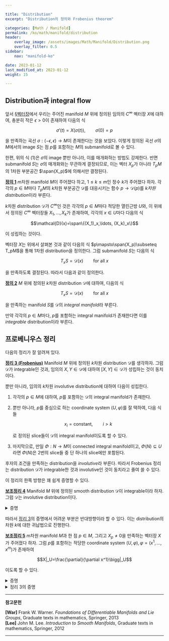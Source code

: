 ```yaml
---

title: "Distribution"
excerpt: "Distribution의 정의와 Frobenius theorem"

categories: [Math / Manifold]
permalink: /ko/math/manifold/distribution
header:
    overlay_image: /assets/images/Math/Manifold/Distribution.png
    overlay_filter: 0.5
sidebar: 
    nav: "manifold-ko"

date: 2023-01-12
last_modified_at: 2023-01-12
weight: 15

---
```


## Distribution과 integral flow

앞서 [§벡터장](/ko/math/manifold/vector_fields)에서 우리는 주어진 manifold $M$ 위에 정의된 임의의 $C^\infty$ 벡터장 $X$에 대하여, 충분히 작은 $\epsilon>0$이 존재하여 다음의 식

$$\sigma'(t)=X(\sigma(t)),\qquad \sigma(0)=p\tag{1}$$

을 만족하는 곡선 $\sigma:(-\epsilon,\epsilon)\rightarrow M$이 존재한다는 것을 보았다. 이렇게 정의된 곡선 $\sigma$의 $M$에서의 image $S$는 점 $p$를 포함하는 $M$의 submanifold로 볼 수 있다. 

한편, 위의 식 (1)은 $\sigma$의 image 뿐만 아니라, 이를 매개화하는 방법도 강제한다. 반면 submanifold $S$는 $\sigma$의 매개화와는 무관하게 결정되므로, 이는 벡터 $X_p$가 아니라 $T_pM$의 1차원 부분공간 $\span(X_p)$에 의해서만 결정된다.

<div class="definition" markdown="1">

<ins id="df1">**정의 1**</ins> $m$차원 manifold $M$이 주어졌다 하고, $1\leq k\leq m$인 정수 $k$가 주어졌다 하자. 각각의 $p\in M$마다 $T_pM$의 $k$차원 부분공간 $\mathcal{D}$를 대응시키는 함수 $p\rightarrow\mathcal{D}(p)$를 *$k$차원 distribution*이라 부른다. 

$k$차원 distribution $\mathcal{D}$가 $C^\infty$인 것은 각각의 $p\in M$마다 적당한 열린근방 $U$와, 이 위에서 정의된 $C^\infty$ 벡터장들 $X_1,\ldots, X_k$가 존재하여, 각각의 $x\in U$마다 다음의 식

$$\mathcal{D}(x)=\span\{(X_1)_x,\ldots, (X_k)_x\}$$

이 성립하는 것이다.

</div>

벡터장 $X$는 위에서 살펴본 것과 같이 다음의 식 $p\mapsto\span(X_p)\subseteq T_pM$을 통해 1차원 distribution을 정의한다. 그럼 submanifold $S$는 다음의 식

$$T_xS=\mathcal{D}(x)\qquad\text{for all $x$}$$

을 만족하도록 결정된다. 따라서 다음과 같이 정의한다.

<div class="definition" markdown="1">

<ins id="df2">**정의 2**</ins> $M$ 위에 정의된 $k$차원 distribution $\mathcal{D}$에 대하여, 다음의 식

$$T_xS=\mathcal{D}(x)\qquad\text{for all $x$}$$

을 만족하는 manifold $S$를 $\mathcal{D}$의 *integral manifold*라 부른다.

</div>

만약 각각의 $p\in M$마다, $p$를 포함하는 integral manifold가 존재한다면 이를 *integrable* distribution이라 부른다. 

## 프로베니우스 정리

다음의 정리가 잘 알려져 있다. 

<div class="proposition" markdown="1">

<ins id="thm3">**정리 3 (Frobenius)**</ins> Manifold $M$ 위에 정의된 $k$차원 distribution $\mathcal{D}$를 생각하자. 그럼 $\mathcal{D}$가 integrable인 것과, 임의의 $X,Y\in\mathcal{D}$에 대하여 $[X,Y]\in\mathcal{D}$가 성립하는 것이 동치이다. 

뿐만 아니라, 임의의 $k$차원 involutive distribution에 대하여 다음이 성립한다. 

1. 각각의 $p\in M$에 대하여, $p$를 포함하는 $\mathcal{D}$의 integral manifold가 존재한다. 
2. 뿐만 아니라, $p$를 중심으로 하는 coordinate system $(U,\varphi)$를 잘 택하여, 다음 식들
    
    $$x_i=\text{constant},\qquad i>k$$

   로 정의된 slice들이 $\mathcal{D}$의 integral manifold이도록 할 수 있다.
3. 마지막으로, 만일 $\Phi:N\rightarrow M$이 connected integral manifold이고, $\Phi(N)\subseteq U$라면 $\Phi(N)$은 2번의 slice들 중 단 하나의 slice에만 포함된다.

</div>

후자의 조건을 만족하는 distribution을 *involutive*라 부른다. 따라서 Frobenius 정리는 distribution $\mathcal{D}$가 integrable한 것과 involutive인 것이 동치라고 줄여 쓸 수 있다.

이 정리의 한쪽 방향은 꽤 쉽게 증명할 수 있다.

<div class="proposition" markdown="1">

<ins id="lem4">**보조정리 4**</ins> Manifold $M$ 위에 정의된 smooth distribution $\mathcal{D}$이 integrable이라 하자. 그럼 $\mathcal{D}$는 involutive distribution이다.

</div>
<details class="proof" markdown="1">
<summary>증명</summary>

$X,Y\in\mathcal{D}$라 하고, 한 점 $p\in M$을 택하자. $[X,Y]_p\in\mathcal{D}(p)$임을 보여야 한다. 

$\mathcal{D}$는 integrable distribution이므로, 점 $p$를 포함하는 $\mathcal{D}$의 integral submanifold $\Phi:S\rightarrow M$이 존재한다. 점 $s\in S$가 $\Phi(s)=p$를 만족한다 하자. 임의의 $x\in S$에 대하여 

$$d\Phi_x:T_xS\rightarrow\mathcal{D}(\Phi(x))$$

이 isomorphism이므로, 우리는 

$$d\Phi_s(\tilde{X}_s)=X_p,\qquad d\Phi_s(\tilde{Y}_s)=Y_p$$

을 만족하는 두 벡터장 $\tilde{X},\tilde{Y}$를 찾을 수 있다. 그럼 이들은 각각 $X,Y$와 $\Phi$-related인 벡터장들이므로, [§리 미분, ⁋명제 9](/ko/math/manifold/Lie_derivative#pp9)에 의하여 $[\tilde{X},\tilde{Y}]$는 $[X,Y]$와 $\Phi$-related이다. 따라서

$$[X,Y]_p=d\Phi_s([\tilde{X},\tilde{Y}]_s)\in\mathcal{D}(p)$$

이 성립한다. 

</details>

따라서 [정리 3](#thm3)의 증명에서 어려운 부분은 반대방향이라 할 수 있다. 이는 distribution의 차원 $k$에 대한 귀납법으로 진행한다. 

<div class="proposition" markdown="1">

<ins id="lem5">**보조정리 5**</ins> $m$차원 manifold $M$과 한 점 $p\in M$, 그리고 $X_p\neq 0$을 만족하는 벡터장 $X$가 주어졌다 하자. 그럼 $p$를 포함하는 적당한 coordinate system $(U,\varphi), \varphi=(x^1,\ldots, x^m)$가 존재하여

$$X|_U=\frac{\partial}{\partial x^1}\bigg|_U$$

이도록 할 수 있다.

</div>
<details class="proof" markdown="1">
<summary>증명</summary>

점 $p$를 중심으로 하는 coordinate system $(V,\tau), \tau=(y^1,\ldots, y^m)$을 택하여

$$X_p=\frac{\partial}{\partial y^1}\bigg|_p$$

이도록 하자. 일반성을 잃지 않고, $V$가 충분히 작아서 적당한 $\epsilon>0$에 대하여 다음의 함수

$$(-\epsilon,\epsilon)\times V\rightarrow M;\qquad(t,q)\mapsto X_t(q)$$

가 잘 정의된 $C^\infty$라고 가정할 수 있다. ([§벡터장, 정리 6](/ko/math/manifold/vector_fields#thm6)) 뿐만 아니라, $\epsilon>0$을 다음 포함관계

$$(-\epsilon,\epsilon)\times W\subseteq V,\qquad \text{$W$ is an open neighborhood of the origin in $\mathbb{R}^{d-1}$}$$

가 성립할만큼 작게 잡으면 다음의 함수

$$\sigma: (-\epsilon,\epsilon)\times W;\qquad (t,a^2,\ldots, a^d)\mapsto \phi^t(\tau^{-1}(0,a^2,\ldots, a^d))$$

가 잘 정의된다. 그런데

$$d\sigma\left(\frac{\partial}{\partial r^1}\bigg|_0\right)=\frac{\partial}{\partial y^1}\bigg|_p=X_p\neq 0,\qquad d\sigma\left(\frac{\partial}{\partial r^i}\bigg|_0\right)=\frac{\partial}{\partial y^i}\bigg|_p$$

이므로 $\sigma$는 원점에서 nonsingular이고, 따라서 $\sigma^{-1}$이 coordinate map을 정의한다.

</details>

<details class="proof--alone" markdown="1">
<summary>정리 3의 증명</summary>

정리가 모든 $k-1$차원 distribution에 대해 성립한다고 가정하고, $\mathcal{D}$가 $k$차원 distribution이라 하자. 한 점 $p\in M$에 대하여, $\mathcal{D}$가 $p$ 근방에서는 $k$개의 벡터장 $X_1,\ldots, X_k$에 의해 span된다고 가정할 수 있다. 이제 [보조정리 5](#lem5)를 적용하여

$$X_1|_V=\frac{\partial}{\partial y^1}$$

이도록 하는, $p$를 중심으로 하는 coordinate system $(V,\tau),\tau=(y^1,\ldots, y^k)$을 찾을 수 있다. 

이제 $k$개의 벡터장 $Y_1,\ldots, Y_k$를 다음의 식

$$Y_1=X_1,\qquad Y_i=X_i-(X_i(y^1))X_1\quad(i\geq 2)$$

으로 정의하자. $X_i$들은 서로 independent하므로 $Y_i$들도 그러하다. 

이제 $S$를 $y_1=0$에 의해 정의된 slice라 하자. 그럼 $Y_2,\ldots, Y_k$들을 $S$로 제한하여 벡터장들

$$Z_i=Y_i|_S \qquad (i\geq 2)$$

을 얻을 수 있다. 이 때, 다음의 식

$$Z_i(y^1)=Y_i(y^1)=0$$

이 성립하므로 $Z_i$들은 $S$의 tangent space에 포함되는 independent한 벡터장들임을 안다. 따라서 이들이 $S$ 위에 $k-1$차원 distribution을 span한다.

이제 귀납적 가정을 사용하기 위해 이 distribution이 involutive임을 보이자. 즉, 임의의 $i,j$에 대하여 $[Z_i,Z_j]\in\span(Z_2,\ldots, Z_k)$가 성립한다는 것을 보여야 한다.

Inclusion $\iota:S\rightarrow M$을 생각하자. 그럼 $Z_i$들은 $Y_i$와 $\iota$-related이므로, $[Y_i,Y_j]\in\span(Y_2,\ldots, Y_k)$임을 보이면 충분하다. 그런데 

$$Y_i(y^1)=X_i(y^1)-X_i(y^1)X_1(y^1)=X_i(y^1)-X_i(y^1)=0$$

이 모든 $i$에 대하여 성립하고, 따라서 $[Y_i,Y_j]y^1=0$이다. 이로부터 $[Y_i,Y_j]$들은 실제로 $\span(Y_2,\ldots, Y_k)$에 속한다는 것을 안다. 

이제 $S$ 위에 정의된 involutive distribution $\span(Z_2,\ldots, Z_k)$에 정리의 둘째 주장을 적용하면, $p\in S$를 중심으로 하는 coordinate system $(w^2,\ldots, w^d)$를 잘 택하여 식들

$$w^i=\text{constant},\qquad i>k$$

로 얻어지는 slice들이 $\span(Z_2,\ldots, Z_k)$의 integral submanifold가 되도록 할 수 있다. 

첫 번째와 두 번째 주장의 증명을 마무리하기 위해, $k$개의 함수들

$$x^1=y^1,\quad x^j=w^j\circ\pi$$

를 정의하자. 여기에서 $\pi:V\rightarrow S$는 $y_1$ 성분을 없애주는 projection이다. 그럼 이제 $(x^i)$는 independent인 함수들이므로, 우리는 이들을 성분함수로 갖는 coordinate system $(U,\varphi)$가 존재함을 안다. 그럼 이렇게 정의한 coordinate system은 둘째 주장을 만족한다. 즉, 다음의 식들

$$x^i=\text{constant},\qquad i>k$$

으로 정의된 slice들이 $\mathcal{D}$의 integral manifold가 된다. 이를 보이기 위해서는 각각의 $x^{k+1},\ldots, x^m$에 대하여 $Y_i(x^{k+j})$가 모두 $0$임을 보이면 충분하다.

우선 $x^i$들의 정의에 의하여, $\partial x^j/\partial y^1=\delta_{j1}$이 성립함을 알고, 따라서 $U$에서는 

$$Y_1=\frac{\partial}{\partial x^1}$$

이 성립한다. 나머지 $Y_2,\ldots, Y_k$에 대해서는 우선 다음의 식

$$\frac{\partial}{\partial x^1}Y_i(x^{k+j})=Y_1(Y_i(x^{k+j})=[Y_1,Y_i]x^{k+j}$$

을 사용하면, $\mathcal{D}$가 involutive라는 조건으로부터 

$$[Y_1,Y_i]=\sum_{l=1}^k c_{il}Y_l$$

을 우변에 적용하면

$$\frac{\partial}{\partial x^1}(Y_i(x^{k+j}))=\sum_{l=2}^k c_{il}Y_l(x^{k+j})$$

임을 안다. 이제 고정된 slice $W$에 대하여, $Y_i(x^{k+j})$들은 $x^1$에 대한 일변수함수이고, 따라서 위의 식은 $k-1$개의 linear ODE가 되므로 그 해를 구할 수 있다. 

이렇게 얻어진 slice들은 $S\cap U$와 단 하나의 점에서만 만나고, 여기에서는

$$Y_i(x^{k+j})=Z_i(w^{k+j})=0$$

이 성립하므로, 첫째 주장과 둘째 주장에 대한 증명이 완료되었다. 

마지막으로 세 번째 주장을 보여야 한다. 이번에는 $\pi$를 $\mathbb{R}^m$에서, 나중 $m-k$개의 좌표로의 projection이라 하자. 그럼 $\mathcal{D}$의 $d(\pi\circ\varphi)$에 의한 image가 $0$이므로, 

$$d(\pi\circ\varphi\circ\Phi)\equiv 0$$

이 임의의 $y\in N$에 대해 성립한다. 그런데 $N$은 connected이므로, $\pi\circ\varphi\circ\Phi$가 상수함수이고, 따라서 $\Phi(N)$은 하나의 slice에 포함된다.

</details>

---

**참고문헌**

**[War]** Frank W. Warner. *Foundations of Differentiable Manifolds and Lie Groups*, Graduate texts in mathematics, Springer, 2013  
**[Lee]** John M. Lee. *Introduction to Smooth Manifolds*, Graduate texts in mathematics, Springer, 2012  

---